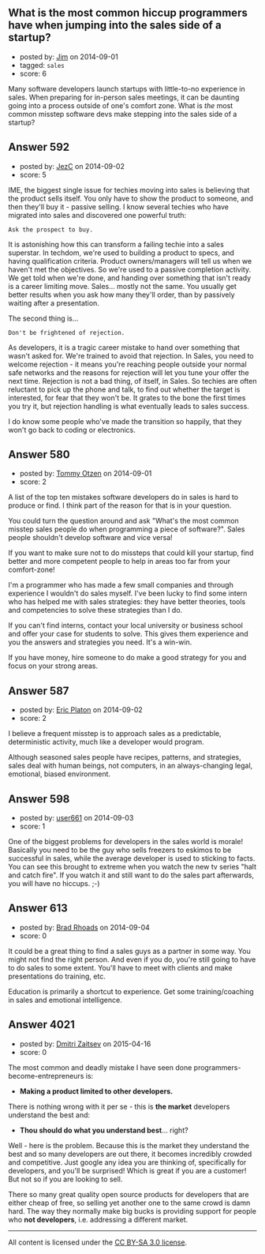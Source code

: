 ## What is the most common hiccup programmers have when jumping into the sales side of a startup?

- posted by: [Jim](https://stackexchange.com/users/1107627/jim) on 2014-09-01
- tagged: `sales`
- score: 6

Many software developers launch startups with little-to-no experience in sales.  When preparing for in-person sales meetings, it can be daunting going into a process outside of one's comfort zone.  What is _the_ most common misstep software devs make stepping into the sales side of a startup?


## Answer 592

- posted by: [JezC](https://stackexchange.com/users/87431/jezc) on 2014-09-02
- score: 5

IME, the biggest single issue for techies moving into sales is believing that the product sells itself. You only have to show the product to someone, and then they'll buy it - passive selling. I know several techies who have migrated into sales and discovered one powerful truth:

    Ask the prospect to buy.

It is astonishing how this can transform a failing techie into a sales superstar. In techdom, we're used to building a product to specs, and having qualification criteria. Product owners/managers will tell us when we haven't met the objectives. So we're used to a passive completion activity. We get told when we're done, and handing over something that isn't ready is a career limiting move. Sales... mostly not the same. You usually get better results when you ask how many they'll order, than by passively waiting after a presentation.

The second thing is... 

    Don't be frightened of rejection. 

As developers, it is a tragic career mistake to hand over something that wasn't asked for. We're trained to avoid that rejection. In Sales, you need to welcome rejection - it means you're reaching people outside your normal safe networks and the reasons for rejection will let you tune your offer the next time. Rejection is not a bad thing, of itself, in Sales. So techies are often reluctant to pick up the phone and talk, to find out whether the target is interested, for fear that they won't be. It grates to the bone the first times you try it, but rejection handling is what eventually leads to sales success.

I do know some people who've made the transition so happily, that they won't go back to coding or electronics. 


## Answer 580

- posted by: [Tommy Otzen](https://stackexchange.com/users/4026382/tommy-otzen) on 2014-09-01
- score: 2

A list of the top ten mistakes software developers do in sales is hard to produce or find. I think part of the reason for that is in your question.

You could turn the question around and ask "What's the most common misstep sales people do when programming a piece of software?". Sales people shouldn't develop software and vice versa!

If you want to make sure not to do missteps that could kill your startup, find better and more competent people to help in areas too far from your comfort-zone!

I'm a programmer who has made a few small companies and through experience I wouldn't do sales myself. I've been lucky to find some intern who has helped me with sales strategies: they have better theories, tools and competencies to solve these strategies than I do. 

If you can't find interns, contact your local university or business school and offer your case for students to solve. This gives them experience and you the answers and strategies you need. It's a win-win.

If you have money, hire someone to do make a good strategy for you and focus on your strong areas.


## Answer 587

- posted by: [Eric Platon](https://stackexchange.com/users/1533/eric-platon) on 2014-09-02
- score: 2

I believe a frequent misstep is to approach sales as a predictable, deterministic activity, much like a developer would program.

Although seasoned sales people have recipes, patterns, and strategies, sales deal with human beings, not computers, in an always-changing legal, emotional, biased environment.


## Answer 598

- posted by: [user661](https://stackexchange.com/users/4975715/user661) on 2014-09-03
- score: 1

One of the biggest problems for developers in the sales world is morale! Basically you need to be the guy who sells freezers to eskimos to be successful in sales, while the average developer is used to sticking to facts. You can see this brought to extreme when you watch the new tv series "halt and catch fire". If you watch it and still want to do the sales part afterwards, you will have no hiccups. ;-)


## Answer 613

- posted by: [Brad Rhoads](https://stackexchange.com/users/42121/brad-rhoads) on 2014-09-04
- score: 0

It could be a great thing to find a sales guys as a partner in some way. You might not find the right person. And even if you do, you're still going to have to do sales to some extent. You'll have to meet with clients and make presentations do training, etc.

Education is primarily a shortcut to experience. Get some training/coaching in sales and emotional intelligence. 


## Answer 4021

- posted by: [Dmitri Zaitsev](https://stackexchange.com/users/1769946/dmitri-zaitsev) on 2015-04-16
- score: 0

The most common and deadly mistake I have seen done programmers-become-entrepreneurs is:

-   **Making a product limited to other developers.**

There is nothing wrong with it per se - this is **the market** developers understand the best and: 

- **Thou should do what you understand best**... right?

Well - here is the problem. Because this is the market they understand the best and so many developers are out there, it becomes incredibly crowded and competitive. Just google any idea you are thinking of, specifically for developers, and you'll be surprised! Which is great if you are a customer! But not so if you are looking to sell.

There so many great quality open source products for developers that are either cheap of free, so selling yet another one to the same crowd is damn hard. The way they normally make big bucks is providing support for people who **not developers**, i.e. addressing a different market.




---

All content is licensed under the [CC BY-SA 3.0 license](https://creativecommons.org/licenses/by-sa/3.0/).
